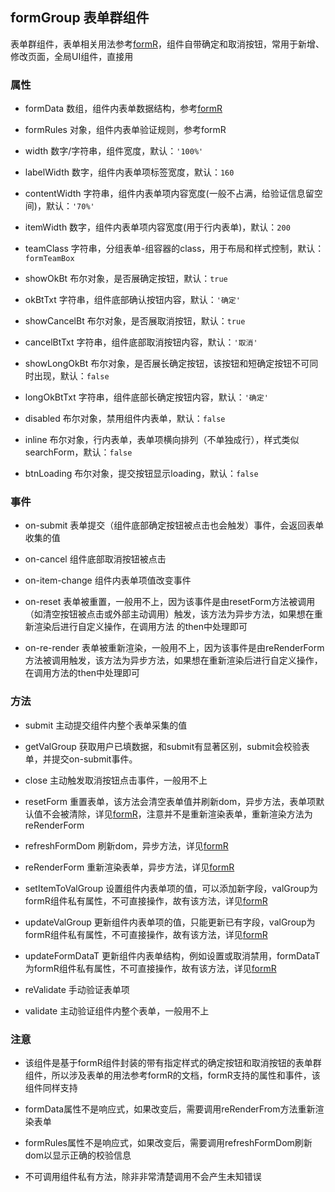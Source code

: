 ## formGroup 表单群组件
表单群组件，表单相关用法参考[formR](../formR/README.md)，组件自带确定和取消按钮，常用于新增、修改页面，全局UI组件，直接用

### 属性
* formData 数组，组件内表单数据结构，参考[formR](../formR/README.md#属性)

* formRules 对象，组件内表单验证规则，参考formR

* width 数字/字符串，组件宽度，默认：`'100%'`

* labelWidth 数字，组件内表单项标签宽度，默认：`160`

* contentWidth 字符串，组件内表单项内容宽度(一般不占满，给验证信息留空间)，默认：`'70%'`

* itemWidth 数字，组件内表单项内容宽度(用于行内表单)，默认：`200`

* teamClass 字符串，分组表单-组容器的class，用于布局和样式控制，默认：`formTeamBox`

* showOkBt 布尔对象，是否展确定按钮，默认：`true`

* okBtTxt 字符串，组件底部确认按钮内容，默认：`'确定'`

* showCancelBt 布尔对象，是否展取消按钮，默认：`true`

* cancelBtTxt 字符串，组件底部取消按钮内容，默认：`'取消'`

* showLongOkBt 布尔对象，是否展长确定按钮，该按钮和短确定按钮不可同时出现，默认：`false`

* longOkBtTxt 字符串，组件底部长确定按钮内容，默认：`'确定'`

* disabled 布尔对象，禁用组件内表单，默认：`false`

* inline 布尔对象，行内表单，表单项横向排列（不单独成行），样式类似searchForm，默认：`false`

* btnLoading 布尔对象，提交按钮显示loading，默认：`false`

### 事件
* on-submit 表单提交（组件底部确定按钮被点击也会触发）事件，会返回表单收集的值

* on-cancel 组件底部取消按钮被点击

* on-item-change 组件内表单项值改变事件

* on-reset 表单被重置，一般用不上，因为该事件是由resetForm方法被调用（如清空按钮被点击或外部主动调用）触发，该方法为异步方法，如果想在重新渲染后进行自定义操作，在调用方法
的then中处理即可

* on-re-render 表单被重新渲染，一般用不上，因为该事件是由reRenderForm方法被调用触发，该方法为异步方法，如果想在重新渲染后进行自定义操作，
在调用方法的then中处理即可

### 方法
* submit 主动提交组件内整个表单采集的值

* getValGroup 获取用户已填数据，和submit有显著区别，submit会校验表单，并提交on-submit事件。

* close 主动触发取消按钮点击事件，一般用不上

* resetForm 重置表单，该方法会清空表单值并刷新dom，异步方法，表单项默认值不会被清除，详见[formR](../formR/README.md#方法)，注意并不是重新渲染表单，重新渲染方法为 reRenderForm

* refreshFormDom 刷新dom，异步方法，详见[formR](../formR/README.md#方法)

* reRenderForm 重新渲染表单，异步方法，详见[formR](../formR/README.md#方法)

* setItemToValGroup 设置组件内表单项的值，可以添加新字段，valGroup为formR组件私有属性，不可直接操作，故有该方法，详见[formR](../formR/README.md#方法)

* updateValGroup 更新组件内表单项的值，只能更新已有字段，valGroup为formR组件私有属性，不可直接操作，故有该方法，详见[formR](../formR/README.md#方法)

* updateFormDataT 更新组件内表单结构，例如设置或取消禁用，formDataT为formR组件私有属性，不可直接操作，故有该方法，详见[formR](../formR/README.md#方法)

* reValidate 手动验证表单项

* validate 主动验证组件内整个表单，一般用不上

### 注意
* 该组件是基于formR组件封装的带有指定样式的确定按钮和取消按钮的表单群组件，所以涉及表单的用法参考formR的文档，formR支持的属性和事件，该组件同样支持

* formData属性不是响应式，如果改变后，需要调用reRenderFrom方法重新渲染表单

* formRules属性不是响应式，如果改变后，需要调用refreshFormDom刷新dom以显示正确的校验信息

* 不可调用组件私有方法，除非非常清楚调用不会产生未知错误